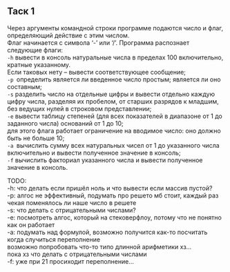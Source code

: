 ## Таск 1

Через аргументы командной строки программе подаются число и флаг, определяющий действие с этим числом.  
Флаг начинается с символа ‘-’ или ‘/’. Программа распознает следующие флаги:  
`-h` вывести в консоль натуральные числа в пределах 100 включительно, кратные указанному.  
Если таковых нету – вывести соответствующее сообщение;  
`-p `определить является ли введенное число простым; является ли оно составным;  
`-s` разделить число на отдельные цифры и вывести отдельно каждую цифру числа, разделяя их пробелом, от старших разрядов к младшим, без ведущих нулей в строковом представлении;  
`-e` вывести таблицу степеней (для всех показателей в диапазоне от 1 до заданного числа) оснований от 1 до 10;  
для этого флага работает ограничение на вводимое число: оно должно быть не больше 10;  
`-a `вычислить сумму всех натуральных чисел от 1 до указанного числа включительно и вывести полученное значение в консоль;  
`-f` вычислить факториал указанного числа и вывести полученное значение в консоль.

TODO:  
-h: что делать если пришёл ноль и что вывести если массив пустой?  
-p: алгос не эффективный, подумать про решето мб стоит, каждый раз чекая поменялось ли наше число в решете   
-s: что делать с отрицательными числами?   
-e: посмотреть алгос, который на стековерфлоу, потому что не понятно как он работает   
-a: подумать над формулой, возможно получится как-то посчитать когда случиться переполнение  
возможно попробовать что-то типо длинной арифметики хз...  
пока хз что делать с отрицательными числами   
-f: уже при 21 просиходит переполнение...